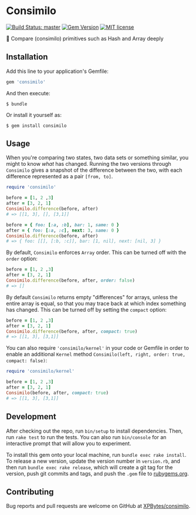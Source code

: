 # Consimilo

[![Build Status: master](https://travis-ci.com/XPBytes/consimilo.svg)](https://travis-ci.com/XPBytes/consimilo)
[![Gem Version](https://badge.fury.io/rb/consimilo.svg)](https://badge.fury.io/rb/consimilo)
[![MIT license](http://img.shields.io/badge/license-MIT-brightgreen.svg)](http://opensource.org/licenses/MIT)

:nut_and_bolt: Compare (consimilo) primitives such as Hash and Array deeply

## Installation

Add this line to your application's Gemfile:

```ruby
gem 'consimilo'
```

And then execute:

    $ bundle

Or install it yourself as:

    $ gem install consimilo

## Usage

When you're comparing two states, two data sets or something similar, you might to know _what_ has changed.
Running the two versions through `Consimilo` gives a snapshot of the difference between the two, with each
difference represented as a pair `[from, to]`. 

```ruby
require 'consimilo'

before = [1, 2 ,3]
after = [3, 2, 1]
Consimilo.difference(before, after)
# => [[1, 3], [], [3,1]]

before = { foo: [:a, :b], bar: 1, same: 0 }
after = { foo: [:a, :c], next: 3, same: 0 }
Consimilo.difference(before, after)
# => { foo: [[], [:b, :c]], bar: [1, nil], next: [nil, 3] }
```

By default, `Consimilo` enforces `Array` order. This can be turned off with the `order` option:

```ruby
before = [1, 2 ,3]
after = [3, 2, 1]
Consimilo.difference(before, after, order: false)
# => []
```

By default `Consimilo` returns empty "differences" for arrays, unless the entire array is equal, so that 
you may trace back at which index something has changed. This can be turned off by setting the `compact` option:

```ruby
before = [1, 2 ,3]
after = [3, 2, 1]
Consimilo.difference(before, after, compact: true)
# => [[1, 3], [3,1]]
```

You can also require `'consimilo/kernel'` in your code or Gemfile in order to enable an additional `Kernel`
method `Consimilo(left, right, order: true, compact: false)`:

```ruby
require 'consimilo/kernel'

before = [1, 2 ,3]
after = [3, 2, 1]
Consimilo(before, after, compact: true)
# => [[1, 3], [3,1]]
```

## Development

After checking out the repo, run `bin/setup` to install dependencies. Then, run `rake test` to run the tests. You can
also run `bin/console` for an interactive prompt that will allow you to experiment.

To install this gem onto your local machine, run `bundle exec rake install`. To release a new version, update the
version number in `version.rb`, and then run `bundle exec rake release`, which will create a git tag for the version,
push git commits and tags, and push the `.gem` file to [rubygems.org](https://rubygems.org).

## Contributing

Bug reports and pull requests are welcome on GitHub at [XPBytes/consimilo](https://github.com/XPBytes/consimilo).
